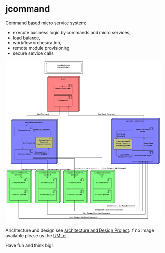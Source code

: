 # jcommand
Command based micro service system: 
 - execute business logic by commands and micro services, 
 - load balance, 
 - workflow orchestration, 
 - remote module provisioning
 - secure service calls

![One scenario of ...](/documentation/architecture/org.jcommand.architecture.design/Images/MapAndReduce.png "Possible Example")

Arichtecture and design see [Architecture and Design Project](/documentation/architecture/org.jcommand.architecture.design/ "Architecture and Design").
If no image available please us the [UMLet](http://www.umlet.com/umletino/umletino.html "UMLet UML Tool") .

Have fun and think big!